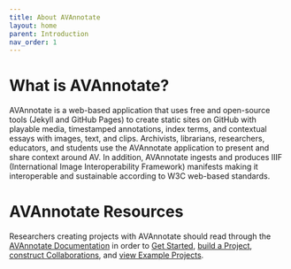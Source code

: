 ```yaml
---
title: About AVAnnotate
layout: home
parent: Introduction
nav_order: 1
---
```


# What is AVAnnotate? 
AVAnnotate is a web-based application that uses free and open-source tools (Jekyll and GitHub Pages) to create static sites on GitHub with playable media, timestamped annotations, index terms, and contextual essays with images, text, and clips. Archivists, librarians, researchers, educators, and students use the AVAnnotate application to present and share context around AV. In addition, AVAnnotate ingests and produces IIIF (International Image Interoperability Framework) manifests making it interoperable and sustainable according to W3C web-based standards. 

# AVAnnotate Resources
Researchers creating projects with AVAnnotate should read through the [AVAnnotate Documentation](https://avannotate.github.io/documentation/) in order to [Get Started](https://avannotate.github.io/documentation/pages/quickstart/), [build a Project](https://avannotate.github.io/documentation/pages/projects/), [construct Collaborations](https://avannotate.github.io/documentation/pages/collaborations/), and [view Example Projects](https://av-annotate.org/example-projects/). 

